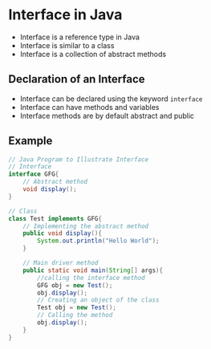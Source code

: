 # Interface in Java
- Interface is a reference type in Java
- Interface is similar to a class
- Interface is a collection of abstract methods

## Declaration of an Interface
- Interface can be declared using the keyword `interface`
- Interface can have methods and variables
- Interface methods are by default abstract and public

## Example
```java
// Java Program to Illustrate Interface
// Interface
interface GFG{
    // Abstract method
    void display();
}

// Class
class Test implements GFG{
    // Implementing the abstract method
    public void display(){
        System.out.println("Hello World");
    }

    // Main driver method
    public static void main(String[] args){
        //calling the interface method
        GFG obj = new Test();
        obj.display();
        // Creating an object of the class
        Test obj = new Test();
        // Calling the method
        obj.display();
    }
}
```

